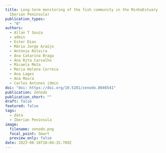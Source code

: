 ```yaml
---
title: Long-term monitoring of the fish community in the MinhoEstuary (NW
  Iberian Peninsula)
publication_types:
  - "0"
authors:
  - Allan T Souza
  - admin
  - Ester Dias
  - Mário Jorge Araújo
  - António Roleira
  - Ana Catarina Braga
  - Ana Rita Carvalho
  - Micaela Mota
  - Maria Helena Correia
  - Ana Lages
  - Ana Moura
  - Carlos Antunes |dmin
doi: "doi: https://doi.org/10.5281/zenodo.8046541"
publication: Zenodo
publication_short: ""
draft: false
featured: false
tags:
  - data
  - Iberian Peninsula
image:
  filename: zenodo.png
  focal_point: Smart
  preview_only: false
date: 2023-06-16T10:04:15.709Z
---
```

